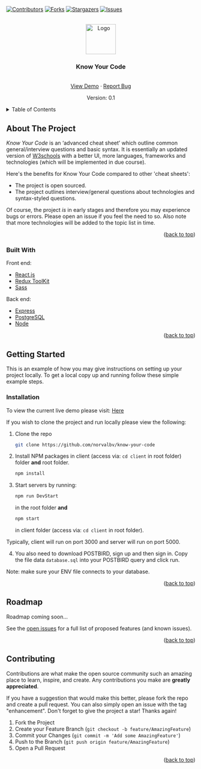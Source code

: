 <div id="top"></div>

[![Contributors][contributors-shield]][contributors-url]
[![Forks][forks-shield]][forks-url]
[![Stargazers][stars-shield]][stars-url]
[![Issues][issues-shield]][issues-url]



<!-- PROJECT LOGO -->
<br />
<div align="center">
  <a href="https://github.com/othneildrew/Best-README-Template">
    <img src="images/logo.png" alt="Logo" width="80" height="80">
  </a>

  <h3 align="center">Know Your Code</h3>

  <p align="center">
    <br />
    <a href="https://know-your-code.herokuapp.com/" target="_blank">View Demo</a>
    ·
    <a href="https://github.com/norvalbv/know-your-code/issues">Report Bug</a>
  </p>
  <p>Version: 0.1</p>
</div>


<!-- TABLE OF CONTENTS -->
<details>
  <summary>Table of Contents</summary>
  <ol>
    <li>
      <a href="#about-the-project">About The Project</a>
      <ul>
        <li><a href="#built-with">Built With</a></li>
      </ul>
    </li>
    <li>
      <a href="#getting-started">Getting Started</a>
      <ul>
        <li><a href="#installation">Installation</a></li>
      </ul>
    </li>
    <li><a href="#roadmap">Roadmap</a></li>
    <li><a href="#contributing">Contributing</a></li>
  </ol>
</details>



<!-- ABOUT THE PROJECT -->
## About The Project

*Know Your Code* is an ‘advanced cheat sheet’ which outline common general/interview questions and basic syntax. It is essentially an updated version of [W3schools](https://www.w3schools.com/) with a better UI, more languages, frameworks and technologies (which will be implemented in due course). 

Here's the benefits for Know Your Code compared to other 'cheat sheets':
* The project is open sourced.
* The project outlines interview/general questions about technologies and syntax-styled questions.

Of course, the project _is_ in early stages and therefore you may experience bugs or errors. Please open an issue if you feel the need to so. Also note that more technologies will be added to the topic list in time.

<p align="right">(<a href="#top">back to top</a>)</p>


### Built With

Front end:

* [React.js](https://reactjs.org/)
* [Redux ToolKit](https://redux-toolkit.js.org/)
* [Sass](https://sass-lang.com/)

Back end:

* [Express](https://expressjs.com/)
* [PostgreSQL](https://www.postgresql.org/)
* [Node](https://nodejs.org/en/)

<p align="right">(<a href="#top">back to top</a>)</p>



<!-- GETTING STARTED -->
## Getting Started

This is an example of how you may give instructions on setting up your project locally.
To get a local copy up and running follow these simple example steps.

<!-- ### Prerequisites

This is an example of how to list things you need to use the software and how to install them.
* npm
  ```sh
  npm install npm@latest -g
  ```
 -->
### Installation

To view the current live demo please visit: [Here](https://know-your-code.herokuapp.com/)

If you wish to clone the project and run locally please view the following:

1. Clone the repo
   ```sh
   git clone https://github.com/norvalbv/know-your-code
   ```
2. Install NPM packages in client (access via: `cd client` in root folder) folder **and** root folder.
   ```sh
   npm install
   ```
3. Start servers by running:
   ```js
   npm run DevStart
   ```
   in the root folder **and**
   ```js
   npm start
   ``` 
   in client folder (access via: `cd client` in root folder).
   
Typically, client will run on port 3000 and server will run on port 5000.

4. You also need to download POSTBIRD, sign up and then sign in. Copy the file data `database.sql` into your POSTBIRD query and click run.
 
 Note: make sure your ENV file connects to your database.

<p align="right">(<a href="#top">back to top</a>)</p>


<!-- ROADMAP -->
## Roadmap

Roadmap coming soon...


See the [open issues](https://github.com/norvabv/know-your-code/issues) for a full list of proposed features (and known issues).

<p align="right">(<a href="#top">back to top</a>)</p>



<!-- CONTRIBUTING -->
## Contributing

Contributions are what make the open source community such an amazing place to learn, inspire, and create. Any contributions you make are **greatly appreciated**.

If you have a suggestion that would make this better, please fork the repo and create a pull request. You can also simply open an issue with the tag "enhancement".
Don't forget to give the project a star! Thanks again!

1. Fork the Project
2. Create your Feature Branch (`git checkout -b feature/AmazingFeature`)
3. Commit your Changes (`git commit -m 'Add some AmazingFeature'`)
4. Push to the Branch (`git push origin feature/AmazingFeature`)
5. Open a Pull Request

<p align="right">(<a href="#top">back to top</a>)</p>

<!-- 
CONTACT
## Contact

Your Name - [@your_twitter](https://twitter.com/your_username) - email@example.com

Project Link: [https://github.com/your_username/repo_name](https://github.com/your_username/repo_name)

<p align="right">(<a href="#top">back to top</a>)</p>
 -->



<!-- MARKDOWN LINKS & IMAGES -->
<!-- https://www.markdownguide.org/basic-syntax/#reference-style-links -->
[contributors-shield]: https://img.shields.io/github/contributors/norvalbv/know-your-code.svg?style=for-the-badge
[contributors-url]: https://github.com/norvalbv/know-your-code/graphs/contributors
[forks-shield]: https://img.shields.io/github/forks/norvalbv/know-your-code.svg?style=for-the-badge
[forks-url]: https://github.com/norvalbv/know-your-code/network/members
[stars-shield]: https://img.shields.io/github/stars/norvalbv/know-your-code.svg?style=for-the-badge
[stars-url]: https://github.com/norvalbv/know-your-code/stargazers
[issues-shield]: https://img.shields.io/github/issues/norvalbv/know-your-code.svg?style=for-the-badge
[issues-url]: https://github.com/norvalbv/know-your-code/issues
<!-- [product-screenshot]: images/screenshot.png -->
